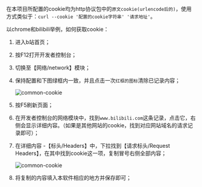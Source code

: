 在本项目所配置的cookie均为http协议包中的`原文cookie(urlencode后的)`，使用方式类似于：`curl --cookie '配置的cookie字符串' '请求地址'`。

以chrome和bilibili举例，如何获取cookie：

1. 进入b站首页；
2. 按F12打开开发者控制台；
3. 切换至【网络/network】模块；
4. 保持配置和下图绿框内一致，并且点击一次`红框的图标`清除已记录内容；

    ![common-cookie](/img/common-cookie-1.png)
5. 按F5刷新页面；
6. 在开发者控制台的网络模块中，找到`www.bilibili.com`这条记录，点击它，右侧会显示详细内容。（如果是其他网站的cookie，找到对应网站域名的请求记录即可）；
7. 在详细内容 -【标头/Headers】中，下拉找到【请求标头/Request Headers】，在其中找到cookie这一项，复制冒号右侧全部内容；

    ![common-cookie](/img/common-cookie-2.png)
8. 将复制的内容填入本软件相应的地方并保存即可；